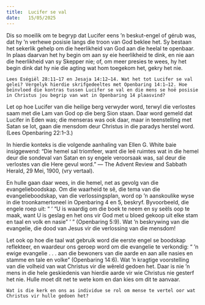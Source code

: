 ```yaml
---
title:  Lucifer se val
date:   15/05/2025
---
```


Dis so moeilik om te begryp dat Lucifer eens ’n beskut-engel of gérub was, dat hy ’n verhewe posisie langs die troon van God beklee het. Sy bestaan het sekerlik gehelp om die heerlikheid van God aan die heelal te openbaar. In plaas daarvan het hy begin om aan sy eie heerlikheid te dink, en nie aan die heerlikheid van sy Skepper nie; of, om meer presies te wees, hy het begin dink dat hy nie die agting wat hom toegekom het, gekry het nie.

`Lees Eségiël 28:11–17 en Jesaja 14:12–14. Wat het tot Lucifer se val gelei? Vergelyk hierdie skrifgedeeltes met Openbaring 14:1–12. Hoe beïnvloed die kontras tussen Lucifer se val en die mens se hoë posisie in Christus jou begrip van wat in Openbaring 14 plaasvind?`

Let op hoe Lucifer van die heilige berg verwyder word, terwyl die verlostes saam met die Lam van God op die berg Sion staan. Daar word gemeld dat Lucifer in Eden was; die menseras was ook daar, maar in teenstelling met Satan se lot, gaan die mensdom deur Christus in die paradys herstel word. (Lees Openbaring 22:1–3.)

In hierdie konteks is die volgende aanhaling van Ellen G. White baie insiggewend: “Die hemel sal triomfeer, want die leë ruimtes wat in die hemel deur die sondeval van Satan en sy engele veroorsaak was, sal deur die verlostes van die Here gevul word.” — The Advent Review and Sabbath Herald, 29 Mei, 1900, (vry vertaal).

En hulle gaan daar wees, in die hemel, net as gevolg van die evangelieboodskap. Om die waarheid te sê, die tema van die evangelieboodskap, van die verlossingsplan, word op ’n aanskoulike wyse in die troonkamertoneel in Openbaring 4 en 5, beskryf. Byvoorbeeld, die engele roep uit: “ ‘ “U is waardig om die boek te neem en sy seëls oop te maak, want U is geslag en het ons vir God met u bloed gekoop uit elke stam en taal en volk en nasie” ’ ” (Openbaring 5:9). Wat ’n beskrywing van die evangelie, die dood van Jesus vir die verlossing van die mensdom!

Let ook op hoe die taal wat gebruik word die eerste engel se boodskap reflekteer, en waardeur ons geroep word om die evangelie te verkondig: “ ’n ewige evangelie . . . aan die bewoners van die aarde en aan alle nasies en stamme en tale en volke” (Openbaring 14:6). Wat ’n kragtige voorstelling van die volheid van wat Christus vir die wêreld gedoen het. Daar is nie ’n mens in die hele geskiedenis van hierdie aarde vir wie Christus nie gesterf het nie. Hulle moet dit net te wete kom en dan kies om dit te aanvaar.

`Wat is die kerk en ons as individue se rol om mense te vertel oor wat Christus vir hulle gedoen het?`